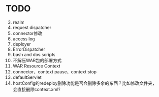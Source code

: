 # TODO
3. realm
4. request dispatcher
5. connector修改
6. access log
7. deployer
8. ErrorDispatcher
9. bash and dos scripts
10. 不解压WAR包的部署方式
11. WAR Resource Context
12. connector、context pause、context stop
13. defaultServlet
14. hostConfig的redeploy删除功能是否会删除多余的东西？比如修改文件夹，会直接删除context.xml?
